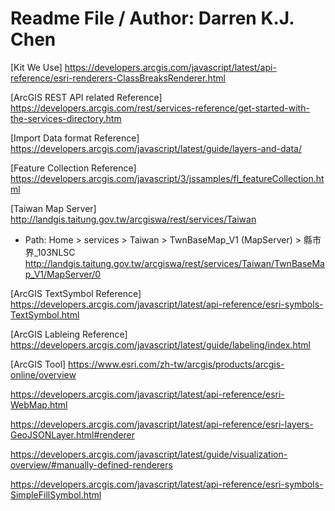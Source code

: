 # Readme File / Author: Darren K.J. Chen

[Kit We Use]
https://developers.arcgis.com/javascript/latest/api-reference/esri-renderers-ClassBreaksRenderer.html

[ArcGIS REST API related Reference]
https://developers.arcgis.com/rest/services-reference/get-started-with-the-services-directory.htm

[Import Data format Reference]
https://developers.arcgis.com/javascript/latest/guide/layers-and-data/

[Feature Collection Reference]
https://developers.arcgis.com/javascript/3/jssamples/fl_featureCollection.html

[Taiwan Map Server]
http://landgis.taitung.gov.tw/arcgiswa/rest/services/Taiwan

- Path: Home > services > Taiwan > TwnBaseMap_V1 (MapServer) > 縣市界_103NLSC
http://landgis.taitung.gov.tw/arcgiswa/rest/services/Taiwan/TwnBaseMap_V1/MapServer/0

[ArcGIS TextSymbol Reference]
https://developers.arcgis.com/javascript/latest/api-reference/esri-symbols-TextSymbol.html

[ArcGIS Lableing Reference]
https://developers.arcgis.com/javascript/latest/guide/labeling/index.html

[ArcGIS Tool]
https://www.esri.com/zh-tw/arcgis/products/arcgis-online/overview

https://developers.arcgis.com/javascript/latest/api-reference/esri-WebMap.html

https://developers.arcgis.com/javascript/latest/api-reference/esri-layers-GeoJSONLayer.html#renderer

https://developers.arcgis.com/javascript/latest/guide/visualization-overview/#manually-defined-renderers

https://developers.arcgis.com/javascript/latest/api-reference/esri-symbols-SimpleFillSymbol.html
